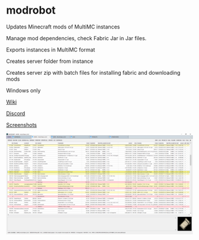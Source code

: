 # modrobot
Updates Minecraft mods of MultiMC instances

Manage mod dependencies, check Fabric Jar in Jar files.

Exports instances in MultiMC format

Creates server folder from instance

Creates server zip with batch files for installing fabric and downloading mods

Windows only

[Wiki](https://github.com/calloatti/modrobot/wiki)

[Discord](https://discord.gg/b6PgDN)

[Screenshots](https://github.com/calloatti/modrobot/wiki/Screenshots)

![modrobot](https://github.com/calloatti/modrobot/blob/master/images/readme.png?raw=true)

